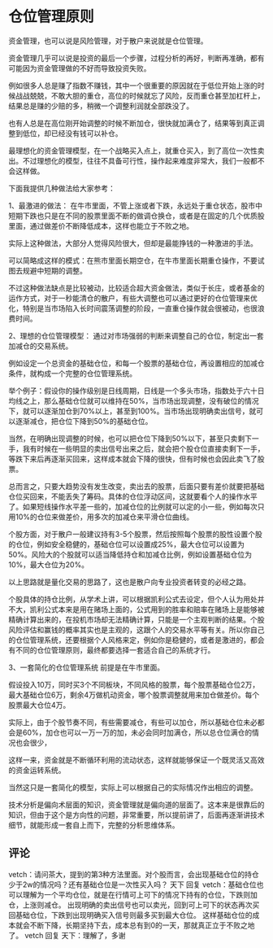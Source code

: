 # 仓位管理原则
[仓位管理原则]: (https://articles.zsxq.com/id_vs0sgf015rdb.html)

资金管理，也可以说是风险管理，对于散户来说就是仓位管理。

资金管理几乎可以说是投资的最后一个步骤，过程分析的再好，判断再准确，都有可能因为资金管理做的不好而导致投资失败。

例如很多人总是赚了指数不赚钱，其中一个很重要的原因就在于低位开始上涨的时候战战兢兢，不敢大胆的重仓，高位的时候就忘了风险，反而重仓甚至加杠杆上，结果总是赚的少赔的多，稍微一个调整利润就全部跌没了。

也有人总是在高位刚开始调整的时候不断加仓，很快就加满仓了，结果等到真正调整到低位，却已经没有钱可以补仓。

最理想化的资金管理模型，在一个战略买入点上，就重仓买入，到了高位一次性卖出。不过理想化的模型，往往不具备可行性，操作起来难度非常大，我们一般都不会这样做。

下面我提供几种做法给大家参考：

1、最激进的做法：
在牛市里面，不管上涨或者下跌，永远处于重仓状态，股市中短期下跌也只是在不同的股票里面不断的做调仓换仓，或者是在固定的几个优质股里面，通过做差价不断降低成本，这样也能立于不败之地。

实际上这种做法，大部分人觉得风险很大，但却是最能挣钱的一种激进的手法。

可以简略成这样的模式：在熊市里面长期空仓，在牛市里面长期重仓操作，不要试图去规避中短期的调整。

不过这种做法缺点是比较被动，比较适合超大资金做法，类似于长庄，或者基金的运作方式，对于一秒能清仓的散户，有些大调整也可以通过更好的仓位管理来优化，特别是当市场陷入长时间震荡调整的阶段，一直重仓操作就会很被动，也很浪费时间。

2、理想的仓位管理模型：
通过对市场强弱的判断来调整自己的仓位，制定出一套加减仓的交易系统。

例如设定一个总资金的基础仓位，和每一个股票的基础仓位，再设置相应的加减仓条件，就构成一个完整的仓位管理系统。

举个例子：假设你的操作级别是日线周期，日线是一个多头市场，指数处于六十日均线之上，那么基础仓位就可以维持在50%，当市场出现调整，没有破位的情况下，就可以逐渐加仓到70%以上，甚至到100%。当市场出现明确卖出信号，就可以逐渐减仓，把仓位下降到50%的基础仓位。

当然，在明确出现调整的时候，也可以把仓位下降到50%以下，甚至只卖剩下一手，我有时候在一些明显的卖出信号出来之后，就会把个股仓位直接卖剩下一手，等跌下来后再逐渐买回来，这样成本就会下降的很快，但有时候也会因此卖飞了股票。

总而言之，只要大趋势没有发生改变，卖出去的股票，后面只要有差价就要把基础仓位买回来，不能丢失了筹码。具体的仓位浮动区间，这就要看个人的操作水平了。如果短线操作水平差一些的，加减仓位的比例就可以定的小一些，例如每次只用10%的仓位来做差价，用多次的加减仓来平滑仓位曲线。

个股方面，对于散户一般建议持有3-5个股票，然后按照每个股票的股性设置个股的仓位，例如安全稳健的，基础仓位可以设置成25%，最大仓位可以设置为50%。风险大的个股就可以适当降低持仓和加减仓比例，例如设置基础仓位为10%，最大仓位为20%。

以上思路就是量化交易的思路了，这也是散户向专业投资者转变的必经之路。

个股具体的持仓比例，从学术上讲，可以根据凯利公式去设定，但个人认为用处并不大，凯利公式本来是用在赌场上面的，公式用到的胜率和赔率在赌场上是能够被精确计算出来的，在投机市场却无法精确计算，只能是一个主观判断的结果。个股风险评估和赢钱的概率其实也是主观的，这跟个人的交易水平等有关。所以你自己的仓位管理系统，还要根据个人风格来定，例如你是稳健的，或者是激进的，都会有不同的仓位管理原则，最终都要选择一套适合自己的系统才行。

3、一套简化的仓位管理系统
前提是在牛市里面。

假设投入10万，同时买3个不同板块，不同风格的股票，每个股票基础仓位2万，最大基础仓位6万，剩余4万做机动资金，哪个股票调整就用来加仓做差价。每个股票最大仓位4万。

实际上，由于个股节奏不同，有些需要减仓，有些可以加仓，所以基础仓位未必都会是60%，加仓也可以一万一万的加，未必会同时加满仓，所以总仓位满仓的情况也会很少，

这样一来，资金就是不断循环利用的流动状态，这样就能够保证一个既灵活又高效的资金运转系统。

当然这只是一套简化的模型，实际上可以根据自己的实际情况作出相应的调整。

技术分析是偏向术层面的知识，资金管理就是偏向道的层面了。这本来是很靠后的知识，但由于这个是方向性的问题，非常重要，所以提前讲了，后面再逐渐讲技术细节，就能形成一套自上而下，完整的分析思维体系。

## 评论
vetch：请问茶大，提到的第3种方法里面。对个股而言，会出现基础仓位的持仓少于2w的情况吗？还有基础仓位是一次性买入吗？
天下 回复 vetch：基础仓位也可以理解为一个平均仓位，就是在行情可上可下的情况下持有的仓位，下跌则加仓，上涨则减仓。
出现明确的卖出信号也可以卖光，回到可上可下的状态再次买回基础仓位，下跌到出现明确买入信号则最多买到最大仓位。
这样基础仓位的成本就会不断下降，长期坚持下去，成本总有到0的一天，那就真正立于不败之地了。
vetch 回复 天下：理解了，多谢